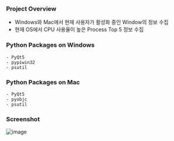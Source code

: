 ### Project Overview
- Windows와 Mac에서 현재 사용자가 활성화 중인 Window의 정보 수집
- 현재 OS에서 CPU 사용율이 높은 Process Top 5 정보 수집


### Python Packages on Windows
```
- PyQt5
- pypiwin32
- psutil
```


### Python Packages on Mac
```
- PyQt5
- pyobjc
- psutil
```


### Screenshot
![image](https://github.com/user-attachments/assets/18307384-c9c7-4c2d-aced-36ca2570502b)
